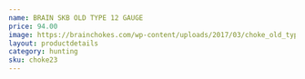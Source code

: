 ```yaml
---
name: BRAIN SKB OLD TYPE 12 GAUGE
price: 94.00
image: https://brainchokes.com/wp-content/uploads/2017/03/choke_old_type_SKB-400x300.jpg
layout: productdetails
category: hunting
sku: choke23
---
```

